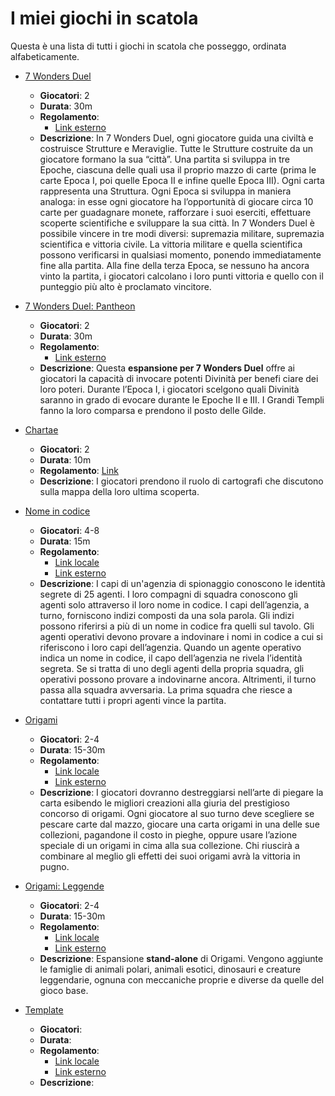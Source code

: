 # I miei giochi in scatola

Questa è una lista di tutti i giochi in scatola che posseggo, ordinata alfabeticamente.

- [7 Wonders Duel](https://www.rprod.com/it/games/7-wonders-duel)
  - **Giocatori**: 2
  - **Durata**: 30m
  - **Regolamento**:
    - [Link esterno](https://cdn.svc.asmodee.net/production-rprod/storage/downloads/games/7wonders-duel/it/7du-rules-it-1599056294rnFTN.pdf)
  - **Descrizione**: In 7 Wonders Duel, ogni giocatore guida una civiltà e costruisce Strutture e Meraviglie. Tutte le Strutture costruite da un giocatore formano la sua “città”. Una partita si sviluppa in tre Epoche, ciascuna delle quali usa il proprio mazzo di carte (prima le carte Epoca I, poi quelle Epoca II e infine quelle Epoca III). Ogni carta rappresenta una Struttura. Ogni Epoca si sviluppa in maniera analoga: in esse ogni giocatore ha l’opportunità di giocare circa 10 carte per guadagnare monete, rafforzare i suoi eserciti, effettuare scoperte scientifiche e sviluppare la sua città.
In 7 Wonders Duel è possibile vincere in tre modi diversi: supremazia militare, supremazia scientifica e vittoria civile.
La vittoria militare e quella scientifica possono verificarsi in qualsiasi momento, ponendo immediatamente fine alla partita. Alla fine della terza Epoca, se nessuno ha ancora vinto la partita, i giocatori calcolano i loro punti vittoria e quello con il punteggio più alto è proclamato vincitore.

- [7 Wonders Duel: Pantheon](https://www.rprod.com/it/games/7-wonders-duel/pantheon)
  - **Giocatori**: 2
  - **Durata**: 30m
  - **Regolamento**:
    - [Link esterno](https://cdn.svc.asmodee.net/production-rprod/storage/downloads/games/7wonders-duel-pantheon/it/7dpa-rules-it-16245352255fvc2.pdf)
  - **Descrizione**: Questa **espansione per 7 Wonders Duel** offre ai giocatori la capacità di invocare potenti Divinità per benefi ciare dei loro poteri. Durante l’Epoca I, i giocatori scelgono quali Divinità saranno in grado di evocare durante le Epoche II e III. I Grandi Templi fanno la loro comparsa e prendono il posto delle Gilde.

- [Chartae](https://www.xvgames.it/chartae/)
  - **Giocatori**: 2
  - **Durata**: 10m
  - **Regolamento**: [Link]()
  - **Descrizione**: I giocatori prendono il ruolo di cartografi che discutono sulla mappa della loro ultima scoperta.
    
- [Nome in codice](https://www.craniocreations.it/prodotto/nome-in-codice)
  - **Giocatori**: 4-8
  - **Durata**: 15m
  - **Regolamento**: 
    - [Link locale](./regolamenti/nome-in-codice-regolamento.pdf)
    - [Link esterno](https://czechgames.com/files/rules/codenames-rules-it.pdf)
  - **Descrizione**: I capi di un'agenzia di spionaggio conoscono le identità segrete di 25 agenti. I loro compagni di squadra conoscono gli agenti solo
attraverso il loro nome in codice.
I capi dell’agenzia, a turno, forniscono indizi composti da una sola parola. Gli indizi possono riferirsi a più di un nome in codice fra quelli sul tavolo. Gli agenti operativi devono provare a indovinare i nomi in codice a cui si riferiscono i loro capi dell’agenzia. Quando un agente operativo indica un nome in codice, il capo dell’agenzia ne rivela l’identità segreta. Se si tratta di uno degli agenti della propria squadra, gli operativi possono provare a indovinarne ancora. Altrimenti, il turno passa alla squadra avversaria. La prima squadra che riesce a contattare tutti i propri agenti vince la partita.

- [Origami](https://web.archive.org/web/20221003041333/https://www.dvgiochi.com/catalogo/origami-ita/?linea=2)
  - **Giocatori**: 2-4
  - **Durata**: 15-30m
  - **Regolamento**: 
    - [Link locale](./regolamenti/origami-regolamento.pdf)
    - [Link esterno](https://web.archive.org/web/20221003041333/https://www.dvgiochi.com/giochi/origami-ita/download/Origami_Rules-ITA.pdf)
  - **Descrizione**: I giocatori dovranno destreggiarsi nell’arte di piegare la carta esibendo le migliori creazioni alla giuria del prestigioso concorso di origami.
Ogni giocatore al suo turno deve scegliere se pescare carte dal mazzo, giocare una carta origami in una delle sue collezioni, pagandone il costo in pieghe, oppure usare l’azione speciale di un origami in cima alla sua collezione. Chi riuscirà a combinare al meglio gli effetti dei suoi origami avrà la vittoria in pugno.

- [Origami: Leggende](https://www.dvgiochi.com/catalogo/origami-leggende/)
  - **Giocatori**: 2-4
  - **Durata**: 15-30m
  - **Regolamento**:
    - [Link locale](./regolamenti/origami-leggende-regolamento.pdf)
    - [Link esterno](https://www.dvgiochi.com/giochi/origami-leggende/download/Origami-Legends_ITA_Rules.pdf)
  - **Descrizione**: Espansione **stand-alone** di Origami. Vengono aggiunte le famiglie di animali polari, animali esotici, dinosauri e creature leggendarie, ognuna con meccaniche proprie e diverse da quelle del gioco base.

- [Template]()
  - **Giocatori**: 
  - **Durata**: 
  - **Regolamento**:
    - [Link locale]()
    - [Link esterno]()
  - **Descrizione**: 
